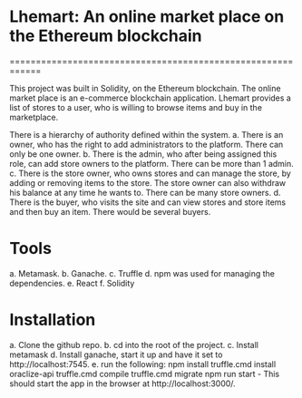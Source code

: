 # Lhemart: An online market place on the Ethereum blockchain
============================================================

This project was built in Solidity, on the Ethereum blockchain. The online market place is an e-commerce blockchain application. 
Lhemart provides a list of stores to a user, who is willing to browse items and buy in the marketplace.

There is a hierarchy of authority defined within the system.
a. There is an owner, who has the right to add administrators to the platform. There can only be one owner.
b. There is the admin, who after being assigned this role, can add store owners to the platform. 
There can be more than 1 admin.
c. There is the store owner, who owns stores and can manage the store, by adding or removing items to the store. The store owner can also withdraw his balance at any time he wants to. There can be many store owners.
d. There is the buyer, who visits the site and can view stores and store items and then buy an item. There would be several buyers.

# Tools
a. Metamask.
b. Ganache.
c. Truffle
d. npm was used for managing the dependencies.
e. React
f. Solidity 

# Installation
a. Clone the github repo.
b. cd into the root of the project.
c. Install metamask 
d. Install ganache, start it up and have it set to http://localhost:7545. 
e. run the following: 
    npm install
	truffle.cmd install oraclize-api
    truffle.cmd compile
    truffle.cmd migrate
    npm run start - This should start the app in the browser at http://localhost:3000/.

